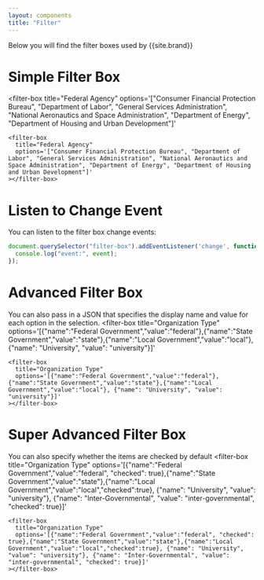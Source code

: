 ```yaml
---
layout: components
title: "Filter"
---
```


<p>Below you will find the filter boxes used by {{site.brand}}</p>



# Simple Filter Box
<filter-box
  title="Federal Agency"
  options='["Consumer Financial Protection Bureau", "Department of Labor", "General Services Administration", "National Aeronautics and Space Administration", "Department of Energy", "Department of Housing and Urban Development"]'
></filter-box>
```
<filter-box
  title="Federal Agency"
  options='["Consumer Financial Protection Bureau", "Department of Labor", "General Services Administration", "National Aeronautics and Space Administration", "Department of Energy", "Department of Housing and Urban Development"]'
></filter-box>
```

# Listen to Change Event
You can listen to the filter box change events:
```javascript
document.querySelector("filter-box").addEventListener('change', function handleChange(event) {
  console.log("event:", event);
});
```

# Advanced Filter Box
You can also pass in a JSON that specifies the display name and value for each option in the selection.
<filter-box
  title="Organization Type"
  options='[{"name":"Federal Government","value":"federal"},{"name":"State Government","value":"state"},{"name":"Local Government","value":"local"}, {"name": "University", "value": "university"}]'
></filter-box>
```
<filter-box
  title="Organization Type"
  options='[{"name":"Federal Government","value":"federal"},{"name":"State Government","value":"state"},{"name":"Local Government","value":"local"}, {"name": "University", "value": "university"}]'
></filter-box>
```

# Super Advanced Filter Box
You can also specify whether the items are checked by default
<filter-box
  title="Organization Type"
  options='[{"name":"Federal Government","value":"federal", "checked": true},{"name":"State Government","value":"state"},{"name":"Local Government","value":"local","checked":true}, {"name": "University", "value": "university"}, {"name": "Inter-Governmental", "value": "inter-governmental", "checked": true}]'
></filter-box>
```
<filter-box
  title="Organization Type"
  options='[{"name":"Federal Government","value":"federal", "checked": true},{"name":"State Government","value":"state"},{"name":"Local Government","value":"local","checked":true}, {"name": "University", "value": "university"}, {"name": "Inter-Governmental", "value": "inter-governmental", "checked": true}]'
></filter-box>
```
